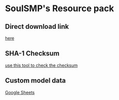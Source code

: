 # SoulSMP's Resource pack

## Direct download link
[here](https://github.com/Soul-SMP/resourcepack/blob/branch/release.zip?raw=true)

## SHA-1 Checksum
[use this tool to check the checksum](https://emn178.github.io/online-tools/sha1_checksum.html)

## Custom model data
[Google Sheets](https://docs.google.com/spreadsheets/d/1mumJ7TDBaaXVgadBdD-UH2jocDRdte3-0ftYM1ibMok/edit?usp=sharing)